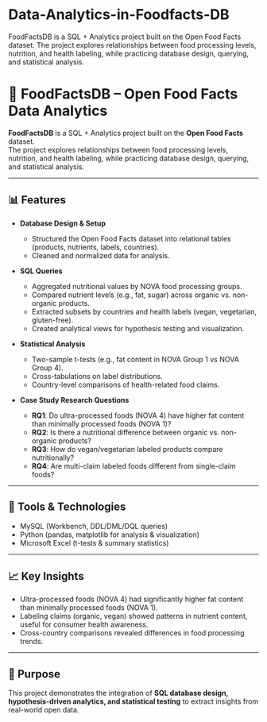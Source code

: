 # Data-Analytics-in-Foodfacts-DB
FoodFactsDB is a SQL + Analytics project built on the Open Food Facts dataset.   The project explores relationships between food processing levels, nutrition, and health labeling, while practicing database design, querying, and statistical analysis.
# 🥗 FoodFactsDB – Open Food Facts Data Analytics

**FoodFactsDB** is a SQL + Analytics project built on the **Open Food Facts** dataset.  
The project explores relationships between food processing levels, nutrition, and health labeling, while practicing database design, querying, and statistical analysis.

---

## 📊 Features
- **Database Design & Setup**
  - Structured the Open Food Facts dataset into relational tables (products, nutrients, labels, countries).
  - Cleaned and normalized data for analysis.

- **SQL Queries**
  - Aggregated nutritional values by NOVA food processing groups.
  - Compared nutrient levels (e.g., fat, sugar) across organic vs. non-organic products.
  - Extracted subsets by countries and health labels (vegan, vegetarian, gluten-free).
  - Created analytical views for hypothesis testing and visualization.

- **Statistical Analysis**
  - Two-sample t-tests (e.g., fat content in NOVA Group 1 vs NOVA Group 4).
  - Cross-tabulations on label distributions.
  - Country-level comparisons of health-related food claims.

- **Case Study Research Questions**
  - **RQ1**: Do ultra-processed foods (NOVA 4) have higher fat content than minimally processed foods (NOVA 1)?  
  - **RQ2**: Is there a nutritional difference between organic vs. non-organic products?  
  - **RQ3**: How do vegan/vegetarian labeled products compare nutritionally?  
  - **RQ4**: Are multi-claim labeled foods different from single-claim foods?

---

## 🔧 Tools & Technologies
- MySQL (Workbench, DDL/DML/DQL queries)
- Python (pandas, matplotlib for analysis & visualization)
- Microsoft Excel (t-tests & summary statistics)

---

## 📈 Key Insights
- Ultra-processed foods (NOVA 4) had significantly higher fat content than minimally processed foods (NOVA 1).  
- Labeling claims (organic, vegan) showed patterns in nutrient content, useful for consumer health awareness.  
- Cross-country comparisons revealed differences in food processing trends.  

---

## 🎯 Purpose
This project demonstrates the integration of **SQL database design, hypothesis-driven analytics, and statistical testing** to extract insights from real-world open data.
